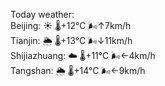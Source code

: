 Today weather:  
Beijing: ☀️   🌡️+12°C 🌬️↑7km/h  
Tianjin: 🌦   🌡️+13°C 🌬️↓11km/h  
Shijiazhuang: ☁️   🌡️+11°C 🌬️←4km/h  
Tangshan: 🌦   🌡️+14°C 🌬️←9km/h  
